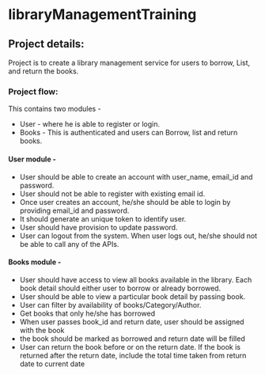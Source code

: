 # libraryManagementTraining

## Project details:

Project is to create a library management service for users to borrow, List, and return the books. 

### Project flow: 
This contains two modules - 
  * User - where he is able to register or login.
  * Books - This is authenticated and users can Borrow, list and return books.

#### User module - 
* User should be able to create an account with user_name, email_id and password.
* User should not be able to register with existing email id.
* Once user creates an account, he/she should be able to login by providing email_id and password.
* It should generate an unique token to identify user.
* User should have provision to update password.
* User can logout from the system. When user logs out, he/she should not be able to call any of the APIs.

#### Books module - 
  * User should have access to view all books available in the library. Each book detail should either user to borrow or already borrowed.
  * User should be able to view a particular book detail by passing book.
  * User can filter by availability of books/Category/Author.
  * Get books that only he/she has borrowed
  * When user passes book_id and return date, user should be assigned with the book
  * the book should be marked as borrowed and return date will be filled
  * User can return the book before or on the return date. If the book is returned after the return date, include the total time taken from return date to current date


